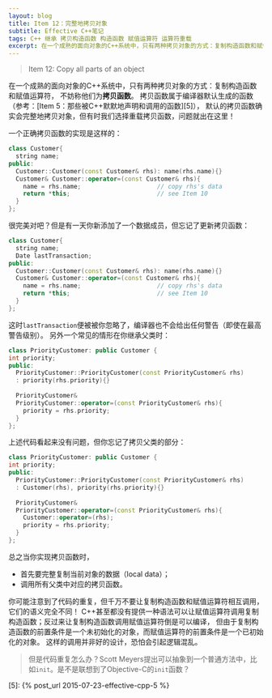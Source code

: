```yaml
---
layout: blog
title: Item 12：完整地拷贝对象
subtitle: Effective C++笔记
tags: C++ 继承 拷贝构造函数 构造函数 赋值运算符 运算符重载
excerpt: 在一个成熟的面向对象的C++系统中，只有两种拷贝对象的方式：复制构造函数和赋值运算符。当重载拷贝函数时，首先要完整复制当前对象的数据（local data）；然后调用所有父类中对应的拷贝函数。
---
```


> Item 12: Copy all parts of an object

在一个成熟的面向对象的C++系统中，只有两种拷贝对象的方式：复制构造函数和赋值运算符，
不妨称他们为**拷贝函数**。
拷贝函数属于编译器默认生成的函数（参考：[Item 5：那些被C++默默地声明和调用的函数][5]），
默认的拷贝函数确实会完整地拷贝对象，但有时我们选择重载拷贝函数，问题就出在这里！

一个正确拷贝函数的实现是这样的：

```cpp
class Customer{
  string name;
public:
  Customer::Customer(const Customer& rhs): name(rhs.name){}
  Customer& Customer::operator=(const Customer& rhs){
    name = rhs.name;                     // copy rhs's data
    return *this;                        // see Item 10
  }  
};
```

很完美对吧？但是有一天你新添加了一个数据成员，但忘记了更新拷贝函数：

```cpp
class Customer{
  string name;
  Date lastTransaction;
public:
  Customer::Customer(const Customer& rhs): name(rhs.name){}
  Customer& Customer::operator=(const Customer& rhs){
    name = rhs.name;                     // copy rhs's data
    return *this;                        // see Item 10
  }  
};
```

这时`lastTransaction`便被被你忽略了，编译器也不会给出任何警告（即使在最高警告级别）。
另外一个常见的情形在你继承父类时：

<!--more-->

```cpp
class PriorityCustomer: public Customer {
int priority;
public:
  PriorityCustomer::PriorityCustomer(const PriorityCustomer& rhs)
  : priority(rhs.priority){}
  
  PriorityCustomer& 
  PriorityCustomer::operator=(const PriorityCustomer& rhs){
    priority = rhs.priority;
  }  
};
```

上述代码看起来没有问题，但你忘记了拷贝父类的部分：

```cpp
class PriorityCustomer: public Customer {
int priority;
public:
  PriorityCustomer::PriorityCustomer(const PriorityCustomer& rhs)
  : Customer(rhs), priority(rhs.priority){}
  
  PriorityCustomer& 
  PriorityCustomer::operator=(const PriorityCustomer& rhs){
    Customer::operator=(rhs);
    priority = rhs.priority;
  }  
};
```

总之当你实现拷贝函数时，

* 首先要完整复制当前对象的数据（local data）；
* 调用所有父类中对应的拷贝函数。

你可能注意到了代码的重复，但千万不要让复制构造函数和赋值运算符相互调用，它们的语义完全不同！
C++甚至都没有提供一种语法可以让赋值运算符调用复制构造函数；反过来让复制构造函数调用赋值运算符倒是可以编译，
但由于复制构造函数的前置条件是一个未初始化的对象，而赋值运算符的前置条件是一个已初始化的对象。
这样的调用并非好的设计，恐怕会引起逻辑混乱。

> 但是代码重复怎么办？Scott Meyers提出可以抽象到一个普通方法中，比如`init`。是不是联想到了Objective-C的`init`函数？

[5]: {% post_url 2015-07-23-effective-cpp-5 %}
